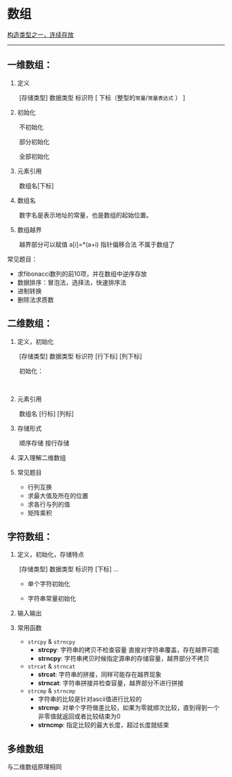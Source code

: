 # 数组

<u>构造类型之一，连续存放</u>

---

## 一维数组：

1. 定义

   ​	[存储类型]  数据类型 标识符 [ 下标（整型的`常量`/`常量表达式` ） ]

2. 初始化

   ​	不初始化

   ​	部分初始化

   ​	全部初始化

3. 元素引用

   ​	 数组名[下标]

4. 数组名

   ​	数字名是表示地址的常量，也是数组的起始位置。

5. 数组越界

   ​		越界部分可以赋值 a[i]=*(a+i)   指针偏移合法 不属于数组了

   

常见题目：

* 求fibonacci数列的前10项，并在数组中逆序存放
* 数据排序：冒泡法，选择法，快速排序法
* 进制转换
* 删除法求质数

## 二维数组：

 1. 定义，初始化

    ​	[存储类型] 数据类型 标识符 [行下标] [列下标]

    ​	初始化：

    ​				

 2. 元素引用

    ​	数组名 [行标] [列标]

 3. 存储形式

    ​	顺序存储     按行存储

 4. 深入理解二维数组

 5. 常见题目

    - 行列互换
    - 求最大值及所在的位置
    - 求各行与列的值
    - 矩阵乘积

## 字符数组：

1. 定义，初始化，存储特点

   ​     [存储类型]  数据类型  标识符 [下标]  ...

   - 单个字符初始化

   - 字符串常量初始化

2.  输入输出

3. 常用函数

    - `strcpy` & `strncpy`
      - <b>strcpy</b>:   字符串的拷贝不检查容量 直接对字符串覆盖，存在越界可能
      - <b>strncpy</b>:  字符串拷贝时候指定源串的存储容量，越界部分不拷贝
    - `strcat`  & `strncat`
      - <b>strcat</b>:  字符串的拼接，同样可能存在越界现象
      - <b>strncat</b>:  字符串拼接并检查容量，越界部分不进行拼接
    - `strcmp` & `strncmp`
      - 字符串的比较是针对ascii值进行比较的
      - <b>strcmp</b>: 对单个字符做差比较，如果为零就顺次比较，直到得到一个非零值就返回或者比较结束为0
      - <b>strncmp</b>: 指定比较的最大长度，超过长度就结束 

## 多维数组

与二维数组原理相同
